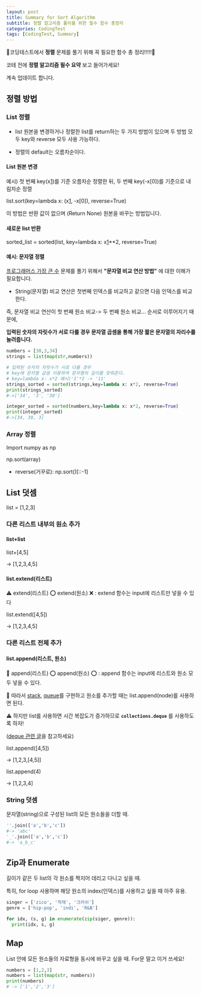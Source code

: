 ```yaml
---
layout: post
title: Summary for Sort Algorithm
subtitle: 정렬 알고리즘 풀이를 위한 필수 함수 총정리
categories: CodingTest
tags: [CodingTest, Summary]
---
```

🌟코딩테스트에서 **정렬** 문제를 풀기 위해 꼭 필요한 함수 총 정리!!!!!🌟

코테 전에 **정렬 알고리즘 필수 요약** 보고 들어가세요!

계속 업데이트 합니다. 

## 정렬 방법
### List 정렬

* list 원본을 변경하거나 정렬한 list를 return하는 두 가지 방법이 있으며 두 방법 모두 key와 reverse 모두 사용 가능하다.

* 정렬의 default는 오름차순이다.

#### List 원본 변경

예시) 첫 번째 key(x[1])를 기준 오름차순 정렬한 뒤, 두 번째 key(-x[0])를 기준으로 내림차순 정렬

list.sort(key=lambda x: (x[1], -x[0]), reverse=True)



이 방법은 반환 값이 없으며 (Return None) 원본을 바꾸는 방법입니다.

#### 새로운 list 반환

sorted_list = sorted(list, key=lambda x: x[1]**2, reverse=True)

#### 예시: 문자열 정렬

[프로그래머스 가장 큰 수][1] 문제를 풀기 위해서 **"문자열 비교 연산 방법"** 에 대한 이해가 필요합니다.

* String(문자열) 비교 연산은 첫번째 인덱스를 비교하고 같으면 다음 인덱스를 비교한다.

  

즉, 문자열 비교 연산이 첫 번째 원소 비교-> 두 번째 원소 비교... 순서로 이루어지기 때문에,

**입력된 숫자의 자릿수가 서로 다를 경우 문자열 곱셈을 통해 가장 짧은 문자열의 자리수를 늘려줍니다.**

```python
numbers = [30,3,34]
strings = list(map(str,numbers))

# 입력된 숫자의 자릿수가 서로 다를 경우
# key에 문자열 곱셈 이용하여 문자열의 길이를 맞춰준다.
# key=lambda x: x*2 예시)'1'*2 -> '11'
strings_sorted = sorted(strings,key=lambda x: x*2, reverse=True) 
print(strings_sorted) 
#->['34', '3', '30']

integer_sorted = sorted(numbers,key=lambda x: x*2, reverse=True)
print(integer_sorted) 
#->[34, 30, 3]
```

### Array 정렬

Import numpy as np

np.sort(array)

* reverse(거꾸로): np.sort()[::-1]

## List 덧셈

list = [1,2,3]

### 다른 리스트 내부의 원소 추가

#### list+list

list+[4,5] 

-> [1,2,3,4,5]

#### list.extend(리스트)

⚠️ extend(리스트) ⭕️ extend(원소) ❌ : extend 함수는 input에 리스트만 넣을 수 있다

list.extend([4,5])

-> [1,2,3,4,5]

### 다른 리스트 전체 추가

#### list.append(리스트, 원소)

🌟 append(리스트) ⭕️ append(원소) ⭕️ : append 함수는 input에 리스트와 원소 모두 넣을 수 있다.

🌟 따라서 [stack][2], [queue][3]를 구현하고 원소를 추가할 때는 list.append(node)를 사용하면 된다.

⚠️ 하지만 list를 사용하면 시간 복잡도가 증가하므로  **`collections.deque`** 를 사용하도록 하자!

([deque 관련 글][4]을 참고하세요)

list.append([4,5])

-> [1,2,3,[4,5]]

list.append(4)

-> [1,2,3,4]

### String 덧셈

문자열(string)으로 구성된 list의 모든 원소들을 더할 때.

```python
''.join(['a','b','c'])
#-> 'abc'
'_'.join(['a','b','c'])
#-> 'a_b_c'
```

## Zip과 Enumerate
길이가 같은 두 list의 각 원소를 짝지어 데리고 다니고 싶을 때.

특히, for loop 사용하며 해당 원소의 index(인덱스)를 사용하고 싶을 때 아주 유용.

```python
singer = ['zico', '적재', '크러쉬']
genre = ['hip-pop', 'indi', 'R&B']

for idx, (s, g) in enumerate(zip(siger, genre)):
  print(idx, s, g)
```
## Map

List 안에 모든 원소들의 자료형을 동시에 바꾸고 싶을 때. For문 말고 이거 쓰세요!

```python
numbers = [1,2,3]
numbers = list(map(str, numbers))
print(numbers)
# -> ['1','2','3']
```



[1]: https://programmers.co.kr/learn/courses/30/parts/12198
[2]: https://dasolu.github.io/basic/2021/04/15/data-structure-stack.html
[3]: https://dasolu.github.io/algorithm/2021/04/20/BFS.html

[4]: https://dasolu.github.io/codingtest/2021/04/21/list-pop-vs-collections-deque.html